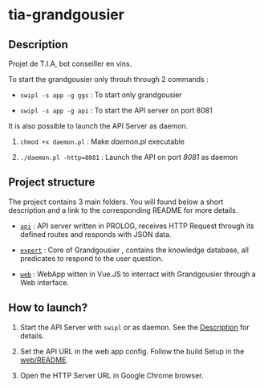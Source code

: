 # tia-grandgousier

## Description

Projet de T.I.A, bot conseiller en vins.

To start the grandgousier only throuh through 2 commands :

- ``swipl -s app -g ggs``     : To start only grandgousier

- ``swipl -s app -g api``     : To start the API server on port 8081

It is also possible to launch the API Server as daemon.

1. ``chmod +x daemon.pl``     : Make _daemon.pl_ executable

2. ``./daemon.pl -http=8081`` : Launch the API on port _8081_ as daemon

## Project structure

The project contains 3 main folders. You will found below a short description and a link to the corresponding README for more details.

- [``api``](api\README.md) : API server written in PROLOG, receives HTTP Request through its defined routes and responds with JSON data.

- [``expert``](expert\README.md) : Core of Grandgousier , contains the knowledge database, all predicates to respond to the user question.

- [``web``](web/README.md) : WebApp witten in Vue.JS to interract with Grandgousier through a Web interface.


## How to launch?

1. Start the API Server with `swipl` or as daemon. See the [Description](##Descritipon) for details.
    
2. Set the API URL in the web app config.
   Follow the build Setup in the [web/README](web/README.md). 

3. Open the HTTP Server URL in Google Chrome browser.

